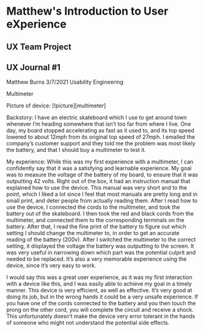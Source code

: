 # Matthew's Introduction to User eXperience


## UX Team Project


## UX Journal #1

Matthew Burns
3/7/2021
Usability Engineering

Multimeter

Picture of device:
[!picture][multimeter]

Backstory:
	I have an electric skateboard which I use to get around town whenever I’m heading somewhere that isn’t too far from where I live.  One day, my board stopped accelerating as fast as it used to, and its top speed lowered to about 12mph from its original top speed of 27mph.  I emailed the company’s customer support and they told me the problem was most likely the battery, and that I should buy a multimeter to test it.

My experience:
	While this was my first experience with a multimeter, I can confidently say that it was a satisfying and learnable experience.  My goal was to measure the voltage of the battery of my board, to ensure that it was outputting 42 volts.  Right out of the box, it had an instruction manual that explained how to use the device.  This manual was very short and to the point, which I liked a lot since I feel that most manuals are pretty long and in small print, and deter people from actually reading them.  After I read how to use the device, I connected the cords to the multimeter, and took the battery out of the skateboard.  I then took the red and black cords from the multimeter, and connected them to the corresponding terminals on the battery.  After that, I read the fine print of the battery to figure out which setting I should change the multimeter to, in order to get an accurate reading of the battery (200v).  After I switched the multimeter to the correct setting, it displayed the voltage the battery was outputting to the screen.  It was very useful in narrowing down which part was the potential culprit and needed to be replaced.  It’s also a very memorable experience using the device, since it’s very easy to work.
  
  I would say this was a great user experience, as it was my first interaction with a device like this, and I was easily able to achieve my goal in a timely manner.  This device is very efficient, as well as effective.  It’s very good at doing its job, but in the wrong hands it could be a very unsafe experience.  If you have one of the cords connected to the battery and you then touch the prong on the other cord, you will complete the circuit and receive a shock.  This unfortunately doesn’t make the device very error tolerant in the hands of someone who might not understand the potential side effects.
